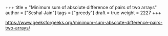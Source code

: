 +++
title = "Minimum sum of absolute difference of pairs of two arrays"
author = ["Seshal Jain"]
tags = ["greedy"]
draft = true
weight = 2227
+++

<https://www.geeksforgeeks.org/minimum-sum-absolute-difference-pairs-two-arrays/>

